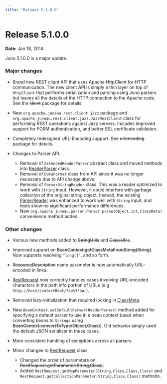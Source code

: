 ```yaml
---
title: "Release 5.1.0.0"
---
```


# Release 5.1.0.0

**Date:** Jan 18, 2014

Juno 5.1.0.0 is a major update.

### Major changes

- Brand new REST client API that uses Apache HttpClient for HTTP communication.
  The new client API is simply a thin layer on top of `HttpClient` that performs serialization and parsing using Juno
  parsers but leaves all the details of the HTTP connection to the Apache code.
  See the  ~~client~~ package for details.

- New `org.apache.juneau.rest.client.jazz` package and `org.apache.juneau.rest.client.jazz.JazzRestClient` class for performing REST operations against Jazz servers.
  Includes improved support for FORM authentication, and better SSL certificate validation.

- Completely redesigned URL-Encoding support.
  See  ~~urlencoding~~ package for details.

- Changes to Parser API.
  - Removal of `ExtendedReaderParser` abstract class and moved methods into [ReaderParser](API_DOCS/org/apache/juneau/parser/ReaderParser.html) class.
  - Removal of `DataFormat` class from API since it was no longer necessary due to API change above.
  - Removal of `ParserStringReader` class.
    This was a reader optimized to work with `String` input.
    However, it could interfere with garbage collection of the original string object.
    Instead, the existing [ParserReader](API_DOCS/org/apache/juneau/parser/ParserReader.html) was enhanced to work well
    with `String` input, and tests show no significant performance differences.
  - New `org.apache.juneau.parser.Parser.parse(Object,int,ClassMeta)` convenience method added.

### Other changes

- Various new methods added to  ~~StringUtils~~ and  ~~ClassUtils~~.

- Improved support on ~~BeanContext.getClassMetaFromString(String)~~.
  Now supports resolving `"long[]"`, and so forth.

-  ~~ResourceDescription~~ name parameter is now automatically URL-encoded in links.

- [RestRequest](API_DOCS/oajr/RestRequest.html) now correctly handles cases involving URL-encoded characters in the path info portion of URLs (e.g. `http://host/contextRoot/foo%2Fbar`).

- Removed lazy-initialization that required locking in [ClassMeta](API_DOCS/org/apache/juneau/ClassMeta.html).

- New `BeanContext.setDefaultParser(ReaderParser)` method added for specifying a default parser to use in a bean context (used when converting beans to `Strings` using ~~BeanContext.convertToType(Object,Class)~~).
  Old behavior simply used the default JSON serializer in these cases.

- More consistent handling of exceptions across all parsers.

- Minor changes to [RestRequest](API_DOCS/oajr/RestRequest.html) class.
  - Changed the order of parameters on ~~RestRequest.getParameter(String,Class)~~.
  - Added `RestRequest.getMapParameter(String,Class,Class,Class)` and `RestRequest.getCollectionParameter(String,Class,Class)` methods.